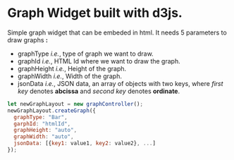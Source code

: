
# Graph Widget built with d3js.

Simple graph widget that can be embeded in html.
It needs 5 parameters to draw graphs **:**
- graphType *i.e.*, type of graph we want to draw.
- graphId *i.e.*, HTML Id where we want to draw the graph.
- graphHeight *i.e.*, Height of the graph.
- graphWidth *i.e.*, Width of the graph.
- jsonData *i.e.*, JSON data, an array of objects with two keys, where *first key* denotes **abcissa** and *second key* denotes **ordinate**.

```javascript
let newGraphLayout = new graphController();
newGraphLayout.createGraph({
  graphType: "Bar",
  garphId: "htmlId",
  graphHeight: "auto",
  graphWidth: "auto",
  jsonData: [{key1: value1, key2: value2}, ...]
});
```
